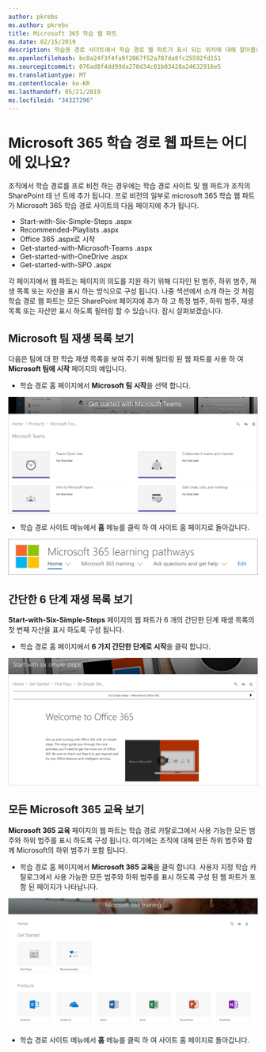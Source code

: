 ```yaml
---
author: pkrebs
ms.author: pkrebs
title: Microsoft 365 학습 웹 파트
ms.date: 02/15/2019
description: 학습용 경로 사이트에서 학습 경로 웹 파트가 표시 되는 위치에 대해 알아봅니다.
ms.openlocfilehash: bc0a24f3f4fa9f2067f52a787da8fc25592fd151
ms.sourcegitcommit: 076ad8f4dd99da270d34c01b03428a24632916e5
ms.translationtype: MT
ms.contentlocale: ko-KR
ms.lasthandoff: 05/21/2019
ms.locfileid: "34327296"
---
```

# <a name="wheres-the-microsoft-365-learning-pathways-web-part"></a>Microsoft 365 학습 경로 웹 파트는 어디에 있나요?

조직에서 학습 경로를 프로 비전 하는 경우에는 학습 경로 사이트 및 웹 파트가 조직의 SharePoint 테 넌 트에 추가 됩니다. 프로 비전의 일부로 microsoft 365 학습 웹 파트가 Microsoft 365 학습 경로 사이트의 다음 페이지에 추가 됩니다.

- Start-with-Six-Simple-Steps .aspx 
- Recommended-Playlists .aspx
- Office 365 .aspx로 시작
- Get-started-with-Microsoft-Teams .aspx
- Get-started-with-OneDrive .aspx
- Get-started-with-SPO .aspx

각 페이지에서 웹 파트는 페이지의 의도를 지원 하기 위해 디자인 된 범주, 하위 범주, 재생 목록 또는 자산을 표시 하는 방식으로 구성 됩니다. 나중 섹션에서 소개 하는 것 처럼 학습 경로 웹 파트는 모든 SharePoint 페이지에 추가 하 고 특정 범주, 하위 범주, 재생 목록 또는 자산만 표시 하도록 필터링 할 수 있습니다. 잠시 살펴보겠습니다. 

## <a name="view-microsoft-teams-playlists"></a>Microsoft 팀 재생 목록 보기

다음은 팀에 대 한 학습 재생 목록을 보여 주기 위해 필터링 된 웹 파트를 사용 하 여 **Microsoft 팀에 시작** 페이지의 예입니다. 

- 학습 경로 홈 페이지에서 **Microsoft 팀 시작**을 선택 합니다.

![cg-whereiswp-teams-.png](media/cg-whereiswp-teams.png)

- 학습 경로 사이트 메뉴에서 **홈** 메뉴를 클릭 하 여 사이트 홈 페이지로 돌아갑니다.

![cg-homebtnmenu-.png](media/cg-homebtnmenu.png)

## <a name="view-the-six-simple-steps-playlist"></a>간단한 6 단계 재생 목록 보기

**Start-with-Six-Simple-Steps** 페이지의 웹 파트가 6 개의 간단한 단계 재생 목록의 첫 번째 자산을 표시 하도록 구성 됩니다. 

- 학습 경로 홈 페이지에서 **6 가지 간단한 단계로 시작**을 클릭 합니다. 

![cg-whereiswp-six-.png](media/cg-whereiswp-six.png)

## <a name="view-all-microsoft-365-training"></a>모든 Microsoft 365 교육 보기

**Microsoft 365 교육** 페이지의 웹 파트는 학습 경로 카탈로그에서 사용 가능한 모든 범주와 하위 범주를 표시 하도록 구성 됩니다. 여기에는 조직에 대해 만든 하위 범주와 함께 Microsoft의 하위 범주가 포함 됩니다.

- 학습 경로 홈 페이지에서 **Microsoft 365 교육**을 클릭 합니다. 사용자 지정 학습 카탈로그에서 사용 가능한 모든 범주와 하위 범주를 표시 하도록 구성 된 웹 파트가 포함 된 페이지가 나타납니다.

![cg-whereiswp-o365-.png](media/cg-whereiswp-o365.png)

- 학습 경로 사이트 메뉴에서 **홈** 메뉴를 클릭 하 여 사이트 홈 페이지로 돌아갑니다.

